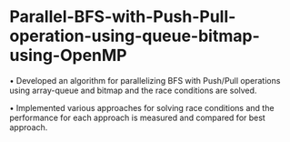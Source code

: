 # Parallel-BFS-with-Push-Pull-operation-using-queue-bitmap-using-OpenMP
•	Developed an algorithm for parallelizing BFS with Push/Pull operations using array-queue and bitmap and the race conditions are solved.

•	Implemented various approaches for solving race conditions and the performance for each approach is measured and compared for best approach.
